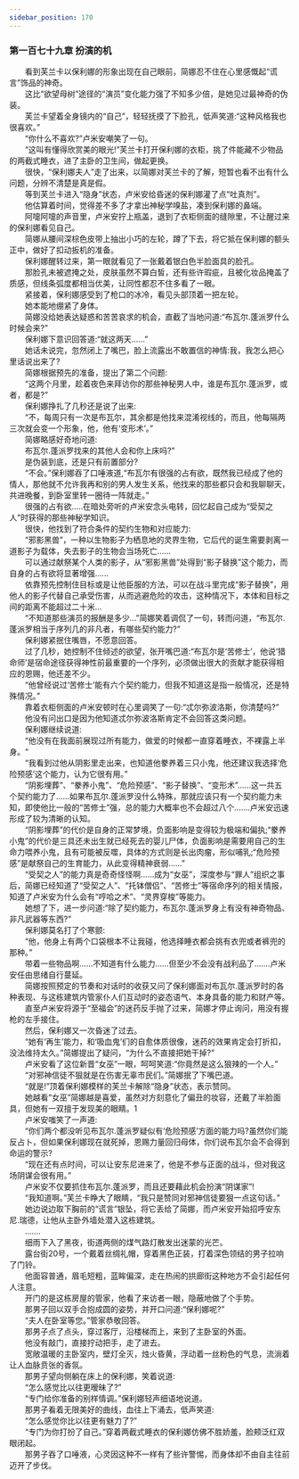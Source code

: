 ```yaml
---
sidebar_position: 170
---
```

### 第一百七十九章 扮演的机  


　　看到芙兰卡以保利娜的形象出现在自己眼前，简娜忍不住在心里感慨起“谎言”饰品的神奇。  
　　这比“欲望母树”途径的“演员”变化能力强了不知多少倍，是她见过最神奇的伪装。  
　　芙兰卡望着全身镜内的“自己”，轻轻抚摸了下脸孔，低声笑道:“这种风格我也很喜欢。”  
　　“你什么不喜欢?”卢米安嘲笑了一句。  
　　“这叫有懂得欣赏美的眼光!”芙兰卡打开保利娜的衣柜，挑了件能藏不少物品的两截式睡衣，进了主卧的卫生间，做起更换。  
　　很快，“保利娜夫人”走了出来，以简娜对芙兰卡的了解，短暂也看不出有什么问题，分辨不清楚是真是假。  
　　等到芙兰卡进入“隐身”状态，卢米安给昏迷的保利娜灌了点“吐真剂”。  
　　他估算着时间，觉得差不多了才拿出神秘学嗅盐，凑到保利娜的鼻端。  
　　阿嚏阿嚏的声音里，卢米安拧上瓶盖，退到了衣柜侧面的缝隙里，不让醒过来的保利娜看见自己。  
　　简娜从腰间深棕色皮带上抽出小巧的左轮，蹲了下去，将它抵在保利娜的额头正中，做好了扣动扳机的准备。  
　　保利娜醒转过来，第一眼就看见了一张戴着银白色半脸面具的脸孔。  
　　那脸孔未被遮掩之处，皮肤虽然不算白皙，还有些许瑕疵，且被化妆品掩盖了质感，但线条弧度都相当优美，让同性都忍不住多看了一眼。  
　　紧接着，保利娜感受到了枪口的冰冷，看见头部顶着一把左轮。  
　　她本能地绷紧了身体。  
　　简娜没给她表达疑惑和苦苦哀求的机会，直截了当地问道:“布瓦尔.蓬派罗什么时候会来?”  
　　保利娜下意识回答道:“就这两天……”  
　　她话未说完，忽然闭上了嘴巴，脸上流露出不敢置信的神情:我，我怎么把心里话说出来了?  
　　简娜根据预先的准备，提出了第二个问题:  
　　“这两个月里，趁着夜色来拜访你的那些神秘男人中，谁是布瓦尔.蓬派罗，或者，都是?”  
　　保利娜挣扎了几秒还是说了出来:  
　　“不，每周只有一次是布瓦尔，其余都是他找来混淆视线的，而且，他每隔两三次就会变一个形象，他，他有‘变形术’。”  
　　简娜略感好奇地问道:  
　　布瓦尔.蓬派罗找来的其他人会和你上床吗?”  
　　是伪装到底，还是只有前置部分?  
　　“不会。”保利娜吞了口唾液道,“布瓦尔有很强的占有欲，既然我已经成了他的情人，那他就不允许我再和别的男人发生关系，他找来的那些都只会和我聊聊天，共进晚餐，到卧室里转一圈待一阵就走。”  
　　很强的占有欲.….在暗处旁听的卢米安念头电转，回忆起自己成为“受契之人”时获得的那些神秘学知识。  
　　很快，他找到了符合条件的契约生物和对应能力:  
　　“邪影黑兽”，一种以生物影子为栖息地的灵界生物，它后代的诞生需要剥离一道影子为载体，失去影子的生物会当场死亡……  
　　可以通过献祭某个人类的影子，从“邪影黑兽”处得到“影子替换”这个能力，而自身的占有欲将显著增强......  
　　依靠预先控制住目标或是让他臣服的方法，可以在战斗里完成“影子替换”，用他人的影子代替自己承受伤害，从而逃避危险的攻击，这种情况下，本体和目标之间的距离不能超过二十米…  
　　“不知道那些演员的报酬是多少…”简娜笑着调侃了一句，转而问道，“布瓦尔.蓬派罗相当于序列几的非凡者，有哪些契约能力?”  
　　保利娜紧抿住嘴唇，不愿意回答。  
　　过了几秒，她控制不住倾述的欲望，张开嘴巴道:“布瓦尔是‘苦修士’，他说‘猎命师’是宿命途径获得神性前最重要的一个序列，必须做出很大的贡献才能获得相应的恩赐，他还差不少。  
　　“他曾经说过‘苦修士’能有六个契约能力，但我不知道这是指一般情况，还是特殊情况。”  
　　靠着衣柜侧面的卢米安顿时在心里调笑了一句:“忒尔弥波洛斯，你清楚吗?”  
　　他没有问出口是因为他知道忒尔弥波洛斯肯定不会回答这类问题。  
　　保利娜继续说道:  
　　“他没有在我面前展现过所有能力，做爱的时候都一直穿着睡衣，不裸露上半身。“  
　　“我看到过他从阴影里走出来，也知道他豢养着三只小鬼，他还建议我选择‘危险预感’这个能力，认为它很有用。”  
　　“阴影埋葬”、“豢养小鬼”、“危险预感”、“影子替换”、“变形术”……这一共五个契约能力了……如果布瓦尔.蓬派罗没什么特殊，那就应该只有一个契约能力未知，即使他比一般的“苦修士”强，总的能力大概率也不会超过八个…….卢米安迅速形成了较为清晰的认知。  
　　“阴影埋葬”的代价是自身的正常梦境，负面影响是变得较为极端和偏执;“豢养小鬼”的代价是三具还未出生就已经死去的婴儿尸体，负面影响是需要用自己的生命力喂养小鬼，且有可能被反噬，具体的方式则是长出肉瘤，形似哺乳;“危险预感”是献祭自己的生育能力，从此变得精神衰弱......”  
　　“受契之人”的能力真是奇奇怪怪啊……成为“女巫”，深度参与“罪人”组织之事后，简娜已经知道了“受契之人”、“托钵僧侣”、“苦修士”等宿命序列的相关情报，知道了卢米安为什么会有“哼哈之术”、“灵界穿梭”等能力。  
　　她想了下，进一步问道:“除了契约能力，布瓦尔.蓬派罗身上有没有神奇物品、非凡武器等东西?”  
　　保利娜莫名打了个寒颤:  
　　“他，他身上有两个口袋根本不让我碰，他选择睡衣都会挑有衣兜或者裤兜的那种。”  
　　带着一些物品啊……不知道有什么能力……但至少不会没有战利品了…….卢米安任由思绪自行蔓延。  
　　简娜按照预定的节奏和对话时的收获又问了保利娜面对布瓦尔.蓬派罗时的各种表现、与这栋建筑内管家仆人们互动时的姿态语气、本身具备的能力和财产等。  
　　直至卢米安将源于“至福会”的迷药反手抛了过来，简娜才停止询问，用没有握枪的左手接住。  
　　然后，保利娜又一次昏迷了过去。  
　　“她有‘再生’能力，和‘吸血鬼’们的自愈体质很像，迷药的效果肯定会打折扣，没法维持太久。”简娜提出了疑问，“为什么不直接把她干掉?”  
　　卢米安看了这位新晋“女巫”一眼，呵呵笑道:“你竟然是这么狠辣的一个人。”  
　　“对邪神信徒不狠就是在伤害无辜市民们。”简娜抿了下嘴巴道。  
　　“就是!”顶着保利娜模样的芙兰卡解除“隐身”状态，表示赞同。  
　　她越看“女巫”简娜越是喜爱，虽然对方刻意化了偏丑的妆容，还戴了半脸面具，但她有一双擅于发现美的眼睛。1  
　　卢米安嗤笑了一声道:  
　　“你们两个都没听见布瓦尔.蓬派罗疑似有‘危险预感’方面的能力吗?虽然你们能反占卜，但如果保利娜现在就死掉，恩赐力量回归母体，你们说布瓦尔会不会得到命运的警示?  
　　“现在还有点时间，可以让安东尼进来了，他是不参与正面的战斗，但对我这场阴谋会很有用。”  
　　卢米安不仅要抓住布瓦尔.蓬派罗，而且还要藉此机会扮演“阴谋家”!  
　　“我知道啊。”芙兰卡睁大了眼睛，“我只是赞同对邪神信徒要狠一点这句话。”  
　　她边说边取下胸前的“谎言”银坠，将它丢给了简娜，而卢米安开始招呼安东尼.瑞德，让他从主卧外墙处潜入这栋建筑。  
　　…….  
　　细雨下入了黑夜，街道两侧的煤气路灯散发出迷蒙的光芒。  
　　露台街20号，一个戴着丝绸礼帽，穿着黑色正装，打着深色领结的男子拉响了门铃。  
　　他面容普通，眉毛短粗，蓝眸偏深，走在热闹的拱廊街这种地方不会引起任何人注意。  
　　开门的是这栋房屋的管家，他看了来访者一眼，隐蔽地做了个手势。  
　　那男子回以双手合抱成圆的姿势，并开口问道:“保利娜呢?”  
　　“夫人在卧室等您。”管家恭敬回答。  
　　那男子点了点头，穿过客厅，沿楼梯而上，来到了主卧室的外面。  
　　他没有敲门，直接拧动把手，走了进去。  
　　宽敞温暖的主卧室内，壁灯全灭，烛火昏黄，浮动着一丝粉色的气息，流淌着让人血脉贲张的香氛。  
　　那男子望向侧躺在床上的保利娜，笑着说道:  
　　“怎么感觉比以往更暧昧了?”  
　　“专门给你准备的别样情调。”保利娜轻声细语地说道。  
　　那男子看着无限美好的曲线，血往上下涌去，低声笑道:  
　　“怎么感觉你比以往更有魅力了?”  
　　“专门为你打扮了自己。”穿着两截式睡衣的保利娜仿佛不胜娇羞，脸颊泛红双眼闭起。  
　　那男子吞了口唾液，心灵因这种不一样有了些许警惕，而身体却不由自主往前迈开了步伐。  
